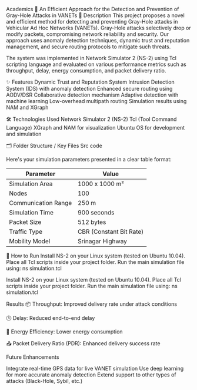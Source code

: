 Academics
🚗 An Efficient Approach for the Detection and Prevention of Gray-Hole Attacks in VANETs
📄 Description
This project proposes a novel and efficient method for detecting and preventing Gray-Hole attacks in Vehicular Ad Hoc Networks (VANETs). Gray-Hole attacks selectively drop or modify packets, compromising network reliability and security. Our approach uses anomaly detection techniques, dynamic trust and reputation management, and secure routing protocols to mitigate such threats.

The system was implemented in Network Simulator 2 (NS-2) using Tcl scripting language and evaluated on various performance metrics such as throughput, delay, energy consumption, and packet delivery ratio.


✨ Features
Dynamic Trust and Reputation System
Intrusion Detection System (IDS) with anomaly detection
Enhanced secure routing using AODV/DSR
Collaborative detection mechanism
Adaptive detection with machine learning
Low-overhead multipath routing
Simulation results using NAM and XGraph

🛠️ Technologies Used
Network Simulator 2 (NS-2)
Tcl (Tool Command Language)
XGraph and NAM for visualization
Ubuntu OS for development and simulation

🗂️ Folder Structure / Key Files
Src code

Here's your simulation parameters presented in a clear table format:

| **Parameter**       | **Value**               |
| ------------------- | ----------------------- |
| Simulation Area     | 1000 x 1000 m²          |
| Nodes               | 100                     |
| Communication Range | 250 m                   |
| Simulation Time     | 900 seconds             |
| Packet Size         | 512 bytes               |
| Traffic Type        | CBR (Constant Bit Rate) |
| Mobility Model      | Srinagar Highway        |

🚀 How to Run
Install NS-2 on your Linux system (tested on Ubuntu 10.04).
Place all Tcl scripts inside your project folder.
Run the main simulation file using:
ns simulation.tcl

Install NS-2 on your Linux system (tested on Ubuntu 10.04).
Place all Tcl scripts inside your project folder.
Run the main simulation file using:
ns simulation.tcl

Results
📦 Throughput: Improved delivery rate under attack conditions

🕒 Delay: Reduced end-to-end delay

🔋 Energy Efficiency: Lower energy consumption

📤 Packet Delivery Ratio (PDR): Enhanced delivery success rate

Future Enhancements

Integrate real-time GPS data for live VANET simulation
Use deep learning for more accurate anomaly detection
Extend support to other types of attacks (Black-Hole, Sybil, etc.)
